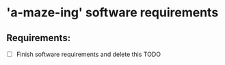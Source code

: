 # 'a-maze-ing' software requirements


## Requirements:
- [ ] Finish software requirements and delete this TODO